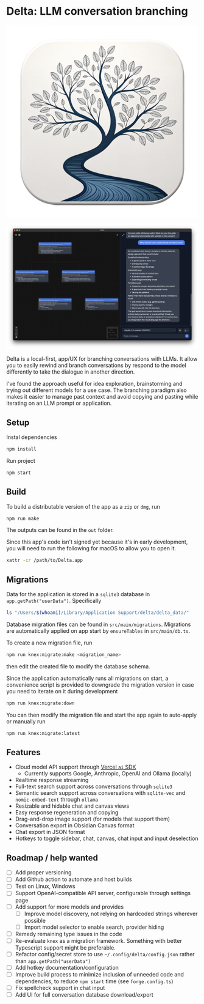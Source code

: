 # Delta: LLM conversation branching

![Delta app icon, a river leading into its delta in the shape of a tree containing leaves that also looks like a brain](./.github/images/delta_icon.png)

![Screenshot of Delta app showing a branching conversation with an AI model. The interface displays a tree structure on the left for navigating conversation branches, and the main chat area on the right showing the current conversation thread.](.github/images/app_screenshot.png)

Delta is a local-first, app/UX for branching conversations with LLMs.
It allow you to easily rewind and branch conversations by respond to the model differently to take the dialogue in another direction.

I've found the approach useful for idea exploration, brainstorming and trying out different models for a use case.
The branching paradigm also makes it easier to manage past context and avoid copying and pasting while iterating on an LLM prompt or application.

## Setup

Instal dependencies

```sh
npm install
```

Run project

```sh
npm start
```

## Build

To build a distributable version of the app as a `zip` or `dmg`, run

```sh
npm run make
```

The outputs can be found in the `out` folder.

Since this app's code isn't signed yet because it's in early development, you will need to run the following for macOS to allow you to open it.

```sh
xattr -cr /path/to/Delta.app
```


## Migrations

Data for the application is stored in a `sqlite3` database in `app.getPath("userData")`.
Specifically

```sh
ls "/Users/$(whoami)/Library/Application Support/delta/delta_data/"
```

Database migration files can be found in `src/main/migrations`.
Migrations are automatically applied on app start by `ensureTables` in `src/main/db.ts`.

To create a new migration file, run

```sh
npm run knex:migrate:make <migration_name>
```

then edit the created file to modify the database schema.

Since the application automatically runs all migrations on start, a convenience script is provided to downgrade the migration version in case you need to iterate on it during development

```sh
npm run knex:migrate:down
```

You can then modify the migration file and start the app again to auto-apply or manually run

```sh
npm run knex:migrate:latest
```

## Features

- Cloud model API support through [Vercel `ai` SDK](https://sdk.vercel.ai/)
  - Currently supports Google, Anthropic, OpenAI and Ollama (locally)
- Realtime response streaming
- Full-text search support across conversations through `sqlite3`
- Semantic search support across conversations with `sqlite-vec` and `nomic-embed-text` through `ollama`
- Resizable and hidable chat and canvas views
- Easy response regeneration and copying
- Drag-and-drop image support (for models that support them)
- Conversation export in Obsidian Canvas format
- Chat export in JSON format
- Hotkeys to toggle sidebar, chat, canvas, chat input and input deselection

## Roadmap / help wanted

- [ ] Add proper versioning
- [ ] Add Github action to automate and host builds
- [ ] Test on Linux, Windows
- [ ] Support OpenAI-compatible API server, configurable through settings page
- [ ] Add support for more models and provides
  - [ ] Improve model discovery, not relying on hardcoded strings wherever possible
  - [ ] Import model selector to enable search, provider hiding
- [ ] Remedy remaining type issues in the code
- [ ] Re-evaluate `knex` as a migration framework. Something with better Typescript support might be preferable.
- [ ] Refactor config/secret store to use `~/.config/delta/config.json` rather than `app.getPath("userData")`
- [ ] Add hotkey documentation/configuration
- [ ] Improve build process to minimize inclusion of unneeded code and dependencies, to reduce `npm start` time (see `forge.config.ts`)
- [ ] Fix spellcheck support in chat input
- [ ] Add UI for full conversation database download/export
